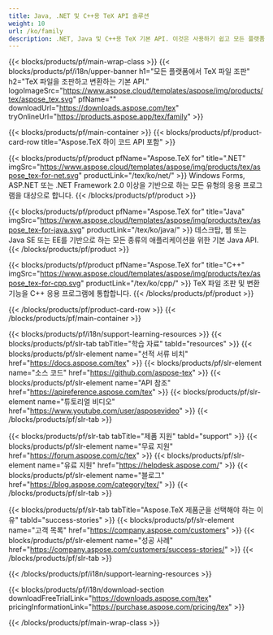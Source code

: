 ```yaml
---
title: Java, .NET 및 C++용 TeX API 솔루션
weight: 10
url: /ko/family
description: .NET, Java 및 C++용 TeX 기본 API. 이것은 사용하기 쉽고 모든 플랫폼에서 TeX 및 LaTeX 파일을 조판, 처리 및 변환하는 통합 솔루션입니다.
---
```


{{< blocks/products/pf/main-wrap-class >}}
{{< blocks/products/pf/i18n/upper-banner h1="모든 플랫폼에서 TeX 파일 조판" h2="TeX 파일을 조판하고 변환하는 기본 API." logoImageSrc="https://www.aspose.cloud/templates/aspose/img/products/tex/aspose_tex.svg" pfName="" downloadUrl="https://downloads.aspose.com/tex" tryOnlineUrl="https://products.aspose.app/tex/family" >}}

{{< blocks/products/pf/main-container >}}
{{< blocks/products/pf/product-card-row title="Aspose.TeX 하이 코드 API 포함" >}}

{{< blocks/products/pf/product pfName="Aspose.TeX for" title=".NET" imgSrc="https://www.aspose.cloud/templates/aspose/img/products/tex/aspose_tex-for-net.svg" productLink="/tex/ko/net/" >}}
Windows Forms, ASP.NET 또는 .NET Framework 2.0 이상을 기반으로 하는 모든 유형의 응용 프로그램을 대상으로 합니다.
{{< /blocks/products/pf/product >}}

{{< blocks/products/pf/product pfName="Aspose.TeX for" title="Java" imgSrc="https://www.aspose.cloud/templates/aspose/img/products/tex/aspose_tex-for-java.svg" productLink="/tex/ko/java/" >}}
데스크탑, 웹 또는 Java SE 또는 EE를 기반으로 하는 모든 종류의 애플리케이션을 위한 기본 Java API.
{{< /blocks/products/pf/product >}}

{{< blocks/products/pf/product pfName="Aspose.TeX for" title="C++" imgSrc="https://www.aspose.cloud/templates/aspose/img/products/tex/aspose_tex-for-cpp.svg" productLink="/tex/ko/cpp/" >}}
TeX 파일 조판 및 변환 기능을 C++ 응용 프로그램에 통합합니다.
{{< /blocks/products/pf/product >}}

{{< /blocks/products/pf/product-card-row >}}
{{< /blocks/products/pf/main-container >}}

{{< blocks/products/pf/i18n/support-learning-resources >}}
{{< blocks/products/pf/slr-tab tabTitle="학습 자료" tabId="resources" >}}
{{< blocks/products/pf/slr-element name="선적 서류 비치" href="https://docs.aspose.com/tex" >}}
{{< blocks/products/pf/slr-element name="소스 코드" href="https://github.com/aspose-tex" >}}
{{< blocks/products/pf/slr-element name="API 참조" href="https://apireference.aspose.com/tex" >}}
{{< blocks/products/pf/slr-element name="튜토리얼 비디오" href="https://www.youtube.com/user/asposevideo" >}}
{{< /blocks/products/pf/slr-tab >}}

{{< blocks/products/pf/slr-tab tabTitle="제품 지원" tabId="support" >}}
{{< blocks/products/pf/slr-element name="무료 지원" href="https://forum.aspose.com/c/tex" >}}
{{< blocks/products/pf/slr-element name="유료 지원" href="https://helpdesk.aspose.com/" >}}
{{< blocks/products/pf/slr-element name="블로그" href="https://blog.aspose.com/category/tex/" >}}
{{< /blocks/products/pf/slr-tab >}}

{{< blocks/products/pf/slr-tab tabTitle="Aspose.TeX 제품군을 선택해야 하는 이유" tabId="success-stories" >}}
{{< blocks/products/pf/slr-element name="고객 목록" href="https://company.aspose.com/customers" >}}
{{< blocks/products/pf/slr-element name="성공 사례" href="https://company.aspose.com/customers/success-stories/" >}}
{{< /blocks/products/pf/slr-tab >}}

{{< /blocks/products/pf/i18n/support-learning-resources >}}

{{< blocks/products/pf/i18n/download-section downloadFreeTrialLink="https://downloads.aspose.com/tex" pricingInformationLink="https://purchase.aspose.com/pricing/tex" >}}

{{< /blocks/products/pf/main-wrap-class >}}
